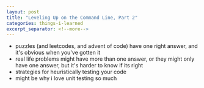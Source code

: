```yaml
---
layout: post
title: "Leveling Up on the Command Line, Part 2"
categories: things-i-learned
excerpt_separator: <!--more-->
---
```



- puzzles (and leetcodes, and advent of code) have one right answer, and it's obvious when you've gotten it
- real life problems might have more than one answer, or they might only have one answer, but it's harder to know if its right
- strategies for heuristically testing your code
- might be why i love unit testing so much